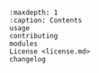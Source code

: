 
```{include} ../README.md
```
```{toctree}
:maxdepth: 1
:caption: Contents
usage
contributing
modules
License <license.md>
changelog
```


